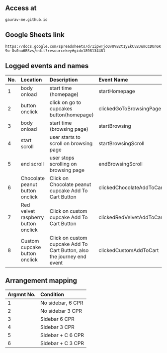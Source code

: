 ## Access at

`gaurav-me.github.io`

## Google Sheets link

`https://docs.google.com/spreadsheets/d/1ipwTjoQvUVB2t1yEkCvBJumCCDUn6K9o-Os0nu6BSvs/edit?resourcekey#gid=1898134481`

## Logged events and names

| No. | Location                            | Description                                                            | Event Name                |
| :-- | :---------------------------------- | :--------------------------------------------------------------------- | :------------------------ |
| 1   | body onload                         | start time (homepage)                                                  | startHomepage             |
| 2   | button onclick                      | click on go to cupcakes button(homepage)                               | clickedGoToBrowsingPage   |
| 3   | body onload                         | start time (browsing page)                                             | startBrowsing             |
| 4   | start scroll                        | user starts to scroll on browsing page                                 | startBrowsingScroll       |
| 5   | end scroll                          | user stops scrolling on browsing page                                  | endBrowsingScroll         |
| 6   | Chocolate peanut button onclick     | Click on Chocolate peanut cupcake Add To Cart Button                   | clickedChocolateAddToCart |
| 7   | Red velvet raspberry button onclick | Click on custom cupcake Add To Cart Button                             | clickedRedVelvetAddToCart |
| 8   | Custom cupcake button onclick       | Click on custom cupcake Add To Cart Button, also the journey end event | clickedCustomAddToCart    |

## Arrangement mapping

| Argmnt No. | Condition         |
| :--------- | :---------------- |
| 1          | No sidebar, 6 CPR |
| 2          | No sidebar 3 CPR  |
| 3          | Sidebar 6 CPR     |
| 4          | Sidebar 3 CPR     |
| 5          | Sidebar + C 6 CPR |
| 6          | Sidebar + C 3 CPR |
